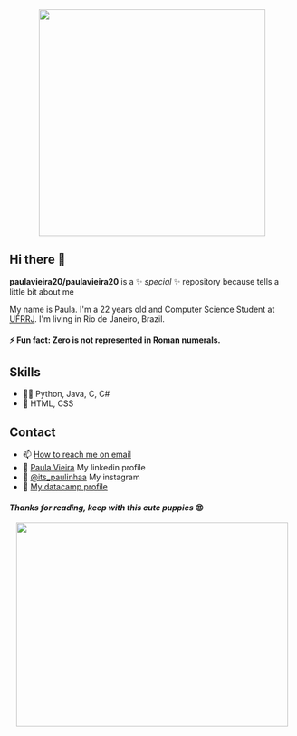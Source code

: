 <div id="header" align="center">
  <img src="https://media.giphy.com/media/ZVik7pBtu9dNS/giphy.gif" width="400"/>
</div>


## Hi there 👋

**paulavieira20/paulavieira20** is a ✨ _special_ ✨ repository because tells a little bit about me

My name is Paula. I'm a 22 years old and Computer Science Student at [UFRRJ](https://portal.ufrrj.br/).
I'm living in Rio de Janeiro, Brazil. 

#### ⚡ Fun fact: Zero is not represented in Roman numerals.

## Skills
- 👨‍💻 Python, Java, C, C#
- 🎨 HTML, CSS


## Contact
- 📫 [How to reach me on email](mailto:paulavieiradsilva@gmail.com) 
- 👾 [Paula Vieira](https://www.linkedin.com/in/paula-vieira-a14426168) My linkedin profile 
- 📸 [@its_paulinhaa](https://instagram.com/its_paulinhaa)  My instagram
- 🎪 [My datacamp profile](https://www.datacamp.com/profile/paulavieiradsilva)

#### *Thanks for reading, keep with this cute puppies* 😍

<div id="footer" align="center">
<img src= "https://media.giphy.com/media/qPuhFBQt8xLEY/giphy.gif" width="480" height="360" frameBorder="0" class="giphy-embed" allowFullScreen />
</div>
